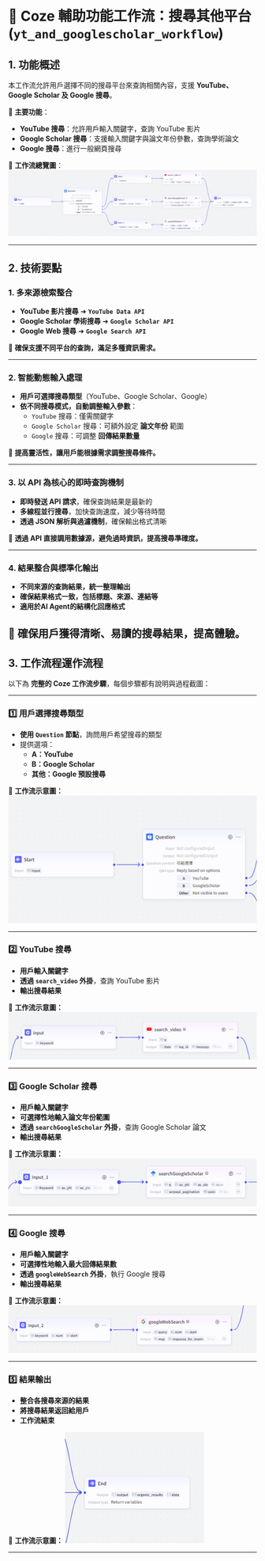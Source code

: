 # 🔎 Coze 輔助功能工作流：搜尋其他平台 (`yt_and_googlescholar_workflow`)
## 1. 功能概述

本工作流允許用戶選擇不同的搜尋平台來查詢相關內容，支援 **YouTube、Google Scholar 及 Google 搜尋**。

📌 **主要功能**：
- **YouTube 搜尋**：允許用戶輸入關鍵字，查詢 YouTube 影片
- **Google Scholar 搜尋**：支援輸入關鍵字與論文年份參數，查詢學術論文
- **Google 搜尋**：進行一般網頁搜尋

📌 **工作流總覽圖**：
![搜尋其他平台 - 總覽](images/yt_and_googlescholar.png)

---
## 2. 技術要點
###  **1. 多來源檢索整合**  
- **YouTube 影片搜尋** ➜ **`YouTube Data API`**  
- **Google Scholar 學術搜尋** ➜ **`Google Scholar API`**  
- **Google Web 搜尋** ➜ **`Google Search API`**  

📌 **確保支援不同平台的查詢，滿足多種資訊需求。**  

---

###  **2. 智能動態輸入處理**  
- **用戶可選擇搜尋類型**（YouTube、Google Scholar、Google）  
- **依不同搜尋模式，自動調整輸入參數**：
  - `YouTube` 搜尋：僅需關鍵字  
  - `Google Scholar` 搜尋：可額外設定 **論文年份** 範圍  
  - `Google` 搜尋：可調整 **回傳結果數量**  

📌 **提高靈活性，讓用戶能根據需求調整搜尋條件。**  

---

###  **3. 以 API 為核心的即時查詢機制**  
- **即時發送 API 請求**，確保查詢結果是最新的  
- **多線程並行搜尋**，加快查詢速度，減少等待時間  
- **透過 JSON 解析與過濾機制**，確保輸出格式清晰  

📌 **透過 API 直接調用數據源，避免過時資訊，提高搜尋準確度。**  

---

###  **4. 結果整合與標準化輸出**  
- **不同來源的查詢結果，統一整理輸出**  
- **確保結果格式一致，包括標題、來源、連結等**  
- **適用於AI Agent的結構化回應格式**  

📌 **確保用戶獲得清晰、易讀的搜尋結果，提高體驗。**  
---

## 3. 工作流程運作流程

以下為 **完整的 Coze 工作流步驟**，每個步驟都有說明與過程截圖：

---

### 1️⃣ **用戶選擇搜尋類型**
- **使用 `Question` 節點**，詢問用戶希望搜尋的類型
- 提供選項：
  - **A：YouTube**
  - **B：Google Scholar**
  - **其他：Google 預設搜尋**

📌 **工作流示意圖：**
![選擇搜尋類型](images/yt_and_googlescholar_1.png)

---

### 2️⃣ **YouTube 搜尋**
- **用戶輸入關鍵字**
- **透過 `search_video` 外掛**，查詢 YouTube 影片
- **輸出搜尋結果**

📌 **工作流示意圖：**
![YouTube 搜尋](images/yt_and_googlescholar_2.png)

---

### 3️⃣ **Google Scholar 搜尋**
- **用戶輸入關鍵字**
- **可選擇性地輸入論文年份範圍**
- **透過 `searchGoogleScholar` 外掛**，查詢 Google Scholar 論文
- **輸出搜尋結果**

📌 **工作流示意圖：**
![Google Scholar 搜尋](images/yt_and_googlescholar_3.png)

---

### 4️⃣ **Google 搜尋**
- **用戶輸入關鍵字**
- **可選擇性地輸入最大回傳結果數**
- **透過 `googleWebSearch` 外掛**，執行 Google 搜尋
- **輸出搜尋結果**

📌 **工作流示意圖：**
![Google 搜尋](images/yt_and_googlescholar_4.png)

---

### 5️⃣ **結果輸出**
- **整合各搜尋來源的結果**
- **將搜尋結果返回給用戶**
- **工作流結束**

📌 **工作流示意圖：**
![搜尋結果輸出](images/yt_and_googlescholar_5.png)

---
